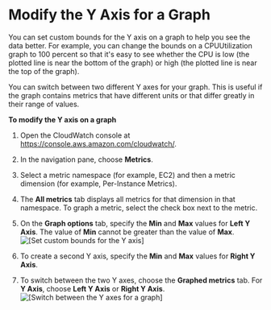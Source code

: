 # Modify the Y Axis for a Graph<a name="switch_graph_axes"></a>

You can set custom bounds for the Y axis on a graph to help you see the data better\. For example, you can change the bounds on a CPUUtilization graph to 100 percent so that it's easy to see whether the CPU is low \(the plotted line is near the bottom of the graph\) or high \(the plotted line is near the top of the graph\)\.

You can switch between two different Y axes for your graph\. This is useful if the graph contains metrics that have different units or that differ greatly in their range of values\.

**To modify the Y axis on a graph**

1. Open the CloudWatch console at [https://console\.aws\.amazon\.com/cloudwatch/](https://console.aws.amazon.com/cloudwatch/)\.

1. In the navigation pane, choose **Metrics**\.

1. Select a metric namespace \(for example, EC2\) and then a metric dimension \(for example, Per\-Instance Metrics\)\.

1. The **All metrics** tab displays all metrics for that dimension in that namespace\. To graph a metric, select the check box next to the metric\.

1. On the **Graph options** tab, specify the **Min** and **Max** values for **Left Y Axis**\. The value of **Min** cannot be greater than the value of **Max**\.  
![\[Set custom bounds for the Y axis\]](http://docs.aws.amazon.com/AmazonCloudWatch/latest/monitoring/images/metric_graph_custom_bounds.png)

1. To create a second Y axis, specify the **Min** and **Max** values for **Right Y Axis**\.

1. To switch between the two Y axes, choose the **Graphed metrics** tab\. For **Y Axis**, choose **Left Y Axis** or **Right Y Axis**\.  
![\[Switch between the Y axes for a graph\]](http://docs.aws.amazon.com/AmazonCloudWatch/latest/monitoring/images/metric_graph_switch_axis.png)